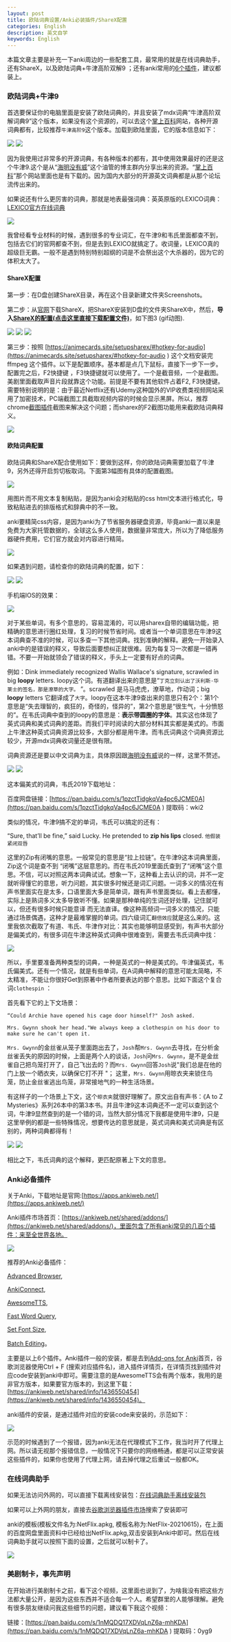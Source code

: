 ```yaml
---
layout: post
title: 欧陆词典设置/Anki必装插件/ShareX配置
categories: English
description: 英文自学
keywords: English
---
```


本篇文章主要是补充一下anki周边的一些配套工具，最常用的就是在线词典助手，还有ShareX，以及欧陆词典+牛津高阶双解9 ；还有anki常用的[6个插件](https://cs-cn.top/2019/07/10/anki_pdf_js_study/#anki%E5%BF%85%E5%A4%87%E6%8F%92%E4%BB%B6)，建议都装上。
### 欧陆词典+牛津9

首选要保证你的电脑里面是安装了欧陆词典的，并且安装了mdx词典“牛津高阶双解词典9”这个版本，如果没有这个资源的，可以去这个[掌上百科](https://www.pdawiki.com/forum/)网站，各种开源词典都有，比较推荐`牛津高阶9`这个版本。加载到欧陆里面，它的版本信息如下：

<img src="https://cs-cn.top/images/posts/niujin9_351.png"/>

<img src="https://cs-cn.top/images/posts/niujin914552.png"/>

因为我使用过非常多的开源词典，有各种版本的都有，其中使用效果最好的还是这个牛津9.这个是从“[海明没有威](https://youtu.be/kl-i2to1zvw)”这个油管的博主群内分享出来的资源。“[掌上百科](https://www.pdawiki.com/forum/)”那个网站里面也是有下载的。因为国内大部分的开源英文词典都是从那个论坛流传出来的。

如果说还有什么更厉害的词典，那就是地表最强词典：英英原版的LEXICO词典：[LEXICO官方在线词典](https://www.lexico.com/)

<img src="https://cs-cn.top/images/posts/LEXICO_46.png"/>

我曾经看专业材料的时候，遇到很多的专业词汇，在牛津9和韦氏里面都查不到，包括去它们的官网都查不到，但是去到LEXICO就搞定了。收词量，LEXICO真的超级巨无霸。一般不是遇到特别特别超纲的词是不会祭出这个大杀器的，因为它的体积太大了。

#### ShareX配置

第一步：在D盘创建ShareX目录，再在这个目录新建文件夹Screenshots。

第二步：从[官网](https://getsharex.com/)下载ShareX，把ShareX安装到D盘的文件夹ShareX中，然后，**导入[ShareX的配置(点击这里直接下载配置文件)](https://cs-cn.top/assets/doc/ShareX-13.5.0-backup.sxb)**，如下图3 (gif动图).

<img src="https://cs-cn.top/images/posts/sharex12923.png"/>

<img src="https://cs-cn.top/images/posts/path_212853.png"/>

<img src="https://cs-cn.top/images/posts/sharex_import_config214256.gif"/>







第三步：按照 [https://animecards.site/setupsharex/#hotkey-for-audio](https://animecards.site/setupsharex/#hotkey-for-audio ) 这个文档安装完ffmpeg 这个插件。以下是配置顺序。基本都是点几下鼠标，直接下一步下一步。配置完之后，F2快捷键  ，F3快捷键就可以使用了。一个是截音频，一个是截图。美剧里面截取声音片段就靠这个功能。前提是不要有其他软件占着F2, F3快捷键。需要特别说明的是：由于最近Netflix还有Udemy这种国外的VIP收费类视频网站采用了加密技术，PC端截图工具截取视频内容的时候会显示黑屏。所以，推荐chrome[截图插件](https://chrome.google.com/webstore/detail/awesome-screenshot-screen/nlipoenfbbikpbjkfpfillcgkoblgpmj)截图来解决这个问题；而sharex的F2截图功能用来截欧陆词典释义。

<img src="https://cs-cn.top/images/posts/sharex_allconfig2326.png"/>

#### 欧陆词典配置

欧陆词典和ShareX配合使用如下：要做到这样，你的欧陆词典需要加载了牛津9，另外还得开启剪切板取词。下面第3幅图有具体的配置截图。

<img src="https://cs-cn.top/images/posts/myanki115246.gif"/>

用图片而不用文本复制粘贴，是因为anki会对粘贴的css html文本进行格式化，导致粘贴进去的排版格式和辞典中的不一致。

anki要精简css内容，是因为anki为了节省服务器硬盘资源，毕竟anki一直以来是免费为大家托管数据的，全球这么多人使用，数据量非常庞大，所以为了降低服务器硬件费用，它们官方就会对内容进行精简。

<img src="https://cs-cn.top/images/posts/pc_show115623.png"/>



如果遇到问题，请检查你的欧陆词典的配置，如下：

<img src="https://cs-cn.top/images/posts/oulu_559.png"/>

<img src="https://cs-cn.top/images/posts/jianqieban_853.png"/>



手机端IOS的效果：

<img src="https://cs-cn.top/images/posts/iphone_15918.png"/>

对于某些单词，有多个意思的，容易混淆的，可以用sharex自带的编辑功能，把精确的意思进行圈红处理，复习的时候节省时间。或者当一个单词意思在牛津9这本词典查不准的时候，可以多查一下其他词典。找到准确的解释。避免一开始录入anki中的是错误的释义，导致后面要想纠正就很难。因为每复习一次都是一错再错。不要一开始就领会了错误的释义，手头上一定要有好点的词典。

例如：Dink immediately recognized Wallis Wallace's signature, scrawled in big **loopy** letters.  loopy这个词。有道翻译出来的意思是“`丁克立刻认出了沃利斯·华莱士的签名，那是潦草的大字。` ”。scrawled 是马马虎虎，潦草地，作动词；big **loopy** letters 它翻译成了`大字`。loopy在这本牛津9查出来的意思只有2个：第1个意思是“失去理智的，疯狂的，奇怪的，怪异的”，第2个意思是“很生气，十分愤怒的”。在韦氏词典中查到的loopy的意思是：**表示带圆圈的字体**。其实这也体现了英式词典和美式词典的差距。而我们平时阅读的大部分材料其实都是美式的。市面上牛津这种英式词典资源比较多，大部分都是用牛津。而韦氏词典这个词典资源比较少，开源mdx词典收词量还是很有限。

词典资源还是要以中文词典为主，具体原因跟[海明没有威](https://youtu.be/kl-i2to1zvw)说的一样，这里不赘述。

<img src="https://cs-cn.top/images/posts/sharex_edit6220015.gif"/>



<img src="https://cs-cn.top/images/posts/loopy_10109.png"/>



这本偏美式的词典，韦氏2019下载地址：

百度网盘链接：[https://pan.baidu.com/s/1pzctTidgkqVa4pc6JCME0A](https://pan.baidu.com/s/1pzctTidgkqVa4pc6JCME0A ) 
提取码：wki2

类似的情况，牛津9搞不定的单词，韦氏可以搞定的还有：

“Sure, that’ll be fine,” said Lucky. He pretended to **zip his lips** closed. `他假装紧闭双唇`

这里的Zip有闭嘴的意思。一般常见的意思是“拉上拉链”。在牛津9这本词典里面，Zip这个词是查不到 “闭嘴”这层意思的。而在韦氏2019里面氏查到了“闭嘴”这个意思。不信，可以对照这两本词典试试。想象一下，这种看上去认识的词，并不一定就听得懂它的意思，听力问题，其实很多时候还是词汇问题。一词多义的情况在有声书里面实在是太多，口语里面大多是简单词，跟有声书里面类似。看上去都懂，实际上是熟词多义太多导致听不懂。如果是那种单纯的生词还好处理，记住就可以，但还有很多时候只能意译 而无法直译。像这种高频词一词多义的情况，只能通过场景偶遇，这种才是最难掌握的单词。四六级词汇`翻倍效应`就是这么来的。这里我依次截取了有道、韦氏、牛津作对比：其实也能够明显感受到，有声书大部分是偏美式的，有很多词在牛津这种英式词典中很难查到，需要去韦氏词典中找：

<img src="https://cs-cn.top/images/posts/dictionary_733.png"/>

所以，手里要准备两种类型的词典，一种是英式的一种是美式的。牛津偏英式，韦氏偏美式。还有一个情况，就是有些单词，在A词典中解释的意思可能太简略，不太精准，不能让你很好Get到原著中作者所要表达的那个意思。比如下面这个复合词`clothespin` ：

首先看下它的上下文场景：

`“Could Archie have opened his cage door himself?" Josh asked.`

`Mrs. Gwynn shook her head."We always keep a clothespin on his door to make sure he can't open it.`

`Mrs. Gwynn`的金丝雀从笼子里面跑出去了，`Josh`帮`Mrs. Gwynn`去寻找，在分析金丝雀丢失的原因的时候，上面是两个人的谈话，`Josh`问`Mrs. Gwynn`，是不是金丝雀自己把鸟笼打开了，自己飞出去的？而`Mrs. Gwynn`回答`Josh`说"我们总是在他的门上放一个晒衣夹，以确保它打不开  "； 这里，`Mrs. Gwynn`用晾衣夹来锁住鸟笼，防止金丝雀逃出鸟笼，非常接地气的一种生活场景。

有这样子的一个场景上下文，这个`晾衣夹`就很好理解了。原文出自有声书：《A to Z Mysteries》系列26本中的第3本书。并且牛津9这本词典还不一定可以查到这个词，牛津9显然查到的是一个错的词，当然大部分情况下我都是使用牛津9，只是这里举例的都是一些特殊情况，想要传达的意思就是，英式词典和美式词典是有区别的，两种词典都得有！

<img src="https://cs-cn.top/images/posts/niujin9_608.png"/>

<img src="https://cs-cn.top/images/posts/weishi_656.png"/>

相比之下，韦氏词典的这个解释，更匹配原著上下文的意思。





### Anki必备插件

关于Anki，下载地址是官网:[https://apps.ankiweb.net/](https://apps.ankiweb.net/)

Anki插件市场首页：[https://ankiweb.net/shared/addons/](https://ankiweb.net/shared/addons/)，里面包含了所有anki常见的几百个插件：来至全世界各地。

<img src="https://cs-cn.top/images/posts/chajian_market4034.png"/>

推荐的Anki必备插件：

[Advanced Browser](https://ankiweb.net/shared/info/874215009),

[AnkiConnect](https://ankiweb.net/shared/info/2055492159),

[AwesomeTTS](https://ankiweb.net/shared/info/814349176),

[Fast Word Query](https://ankiweb.net/shared/info/1807206748),

[Set Font Size](https://ankiweb.net/shared/info/651521808),

[Batch Editing](https://ankiweb.net/shared/info/291119185)。

主要是以上6个插件。Anki插件一般的安装，都是去到[Add-ons for Anki](https://ankiweb.net/shared/addons/)首页，谷歌浏览器使用Ctrl + F  (搜索对应插件名)，进入插件详情页，在详情页找到插件对应code安装到anki中即可。需要注意的是AwesomeTTS会有两个版本，我用的是非官方版本，如果要官方版本的，到这里下载：[https://ankiweb.net/shared/info/1436550454](https://ankiweb.net/shared/info/1436550454)。

anki插件的安装，是通过插件对应的安装code来安装的，示范如下：

<img src="https://cs-cn.top/images/posts/install_anki_plugin159.gif"/>

示范的时候遇到了一个报错，因为anki无法在代理模式下工作，我当时开了代理上网。所以请无视那个报错信息，一般情况下只要你的网络畅通，都是可以正常安装这些插件的，如果你也使用了代理上网，请去掉代理之后重试一般都OK。



### 在线词典助手

如果无法访问外网的，可以直接下载离线安装包：[在线词典助手离线安装包](https://www.laohuang.net/20190523/odh-offline-package/)

如果可以上外网的朋友，直接去[谷歌浏览器插件市场](https://chrome.google.com/webstore/detail/online-dictionary-helper/lppjdajkacanlmpbbcdkccjkdbpllajb)搜索了安装即可

anki的模板(模板文件名为:NetFlix.apkg,  模板名称为:NetFlix-20210615)，在上面的百度网盘里面资料中已经给出NetFlix.apkg,双击安装到Anki中即可。然后在线词典助手就可以按照下面的设置，之后就可以制卡了。

<img src="https://cs-cn.top/images/posts/netflix_plantform5541.png"/>



### 美剧制卡，事先声明

在开始进行美剧制卡之前，看下这个视频，这里面也说到了，为啥我没有把这些方法都大量公开，是因为这些东西并不适合每一个人。希望群里的人能够理解。避免有很多朋友继续问我这些细节的问题，建议看下我这个视频：

链接：[https://pan.baidu.com/s/1nMQDQ17XDVqLnZ6a-mhKDA](https://pan.baidu.com/s/1nMQDQ17XDVqLnZ6a-mhKDA ) 
提取码：0yg9



